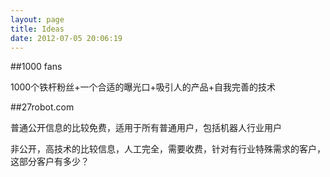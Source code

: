 ```yaml
---
layout: page
title: Ideas
date: 2012-07-05 20:06:19
---
```


##1000 fans

1000个铁杆粉丝+一个合适的曝光口+吸引人的产品+自我完善的技术

##27robot.com

普通公开信息的比较免费，适用于所有普通用户，包括机器人行业用户

非公开，高技术的比较信息，人工完全，需要收费，针对有行业特殊需求的客户，这部分客户有多少？